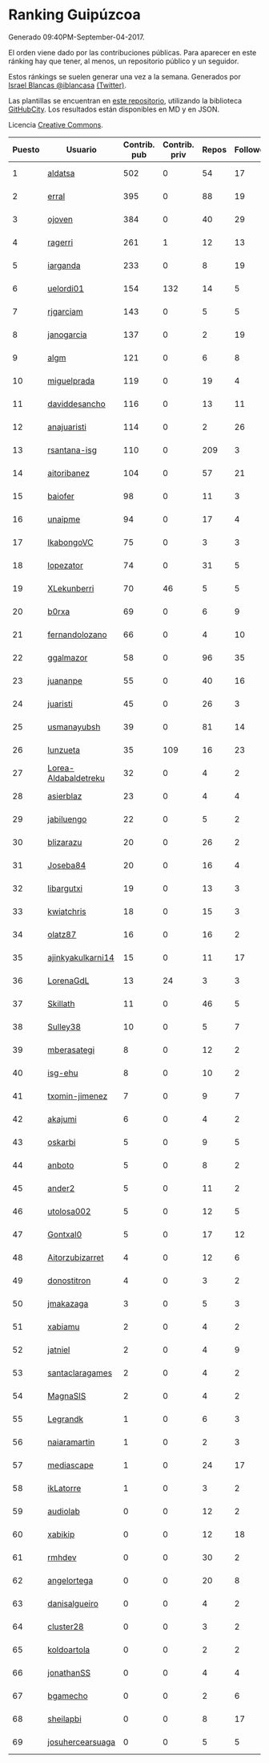 # Ranking Guipúzcoa

Generado 09:40PM-September-04-2017.

El orden viene dado por las contribuciones públicas. Para aparecer en este ránking hay que tener, al menos, un repositorio público y un seguidor.

Estos ránkings se suelen generar una vez a la semana. Generados por [Israel Blancas @iblancasa](https://github.com/iblancasa/) [(Twitter)](https://twitter.com/iblancasa).

Las plantillas se encuentran en [este repositorio](https://github.com/iblancasa/GH-Spanish-Ranking), utilizando la biblioteca [GitHubCity](https://github.com/iblancasa/GitHubCity). Los resultados están disponibles en MD y en JSON.

Licencia [Creative Commons](https://creativecommons.org/licenses/by/4.0/).

| Puesto   |  Usuario  | Contrib. pub | Contrib. priv |Repos| Followers | Desde |  Avatar  |
|----------|-----------|--------------|---------------|-----|-----------|-------|----------|
|1|[aldatsa](https://github.com/aldatsa)|502|0|54|17|2013-06-19|![aldatsa](https://avatars1.githubusercontent.com/u/4741986)|
|2|[erral](https://github.com/erral)|395|0|88|19|2011-05-29|![erral](https://avatars1.githubusercontent.com/u/817365)|
|3|[ojoven](https://github.com/ojoven)|384|0|40|29|2011-05-06|![ojoven](https://avatars2.githubusercontent.com/u/772734)|
|4|[ragerri](https://github.com/ragerri)|261|1|12|13|2010-09-28|![ragerri](https://avatars3.githubusercontent.com/u/419327)|
|5|[iarganda](https://github.com/iarganda)|233|0|8|19|2013-04-02|![iarganda](https://avatars0.githubusercontent.com/u/4041131)|
|6|[uelordi01](https://github.com/uelordi01)|154|132|14|5|2015-04-22|![uelordi01](https://avatars2.githubusercontent.com/u/12067904)|
|7|[rjgarciam](https://github.com/rjgarciam)|143|0|5|5|2012-02-17|![rjgarciam](https://avatars2.githubusercontent.com/u/1446890)|
|8|[janogarcia](https://github.com/janogarcia)|137|0|2|19|2009-03-06|![janogarcia](https://avatars2.githubusercontent.com/u/60790)|
|9|[algm](https://github.com/algm)|121|0|6|8|2009-10-29|![algm](https://avatars0.githubusercontent.com/u/146385)|
|10|[miguelprada](https://github.com/miguelprada)|119|0|19|4|2011-03-19|![miguelprada](https://avatars3.githubusercontent.com/u/678580)|
|11|[daviddesancho](https://github.com/daviddesancho)|116|0|13|11|2011-11-07|![daviddesancho](https://avatars1.githubusercontent.com/u/1177446)|
|12|[anajuaristi](https://github.com/anajuaristi)|114|0|2|26|2010-01-21|![anajuaristi](https://avatars0.githubusercontent.com/u/186591)|
|13|[rsantana-isg](https://github.com/rsantana-isg)|110|0|209|3|2016-05-10|![rsantana-isg](https://avatars2.githubusercontent.com/u/19290111)|
|14|[aitoribanez](https://github.com/aitoribanez)|104|0|57|21|2011-11-20|![aitoribanez](https://avatars1.githubusercontent.com/u/1209012)|
|15|[baiofer](https://github.com/baiofer)|98|0|11|3|2014-03-01|![baiofer](https://avatars1.githubusercontent.com/u/6826590)|
|16|[unaipme](https://github.com/unaipme)|94|0|17|4|2014-11-24|![unaipme](https://avatars3.githubusercontent.com/u/9933703)|
|17|[lkabongoVC](https://github.com/lkabongoVC)|75|0|3|3|2012-03-06|![lkabongoVC](https://avatars0.githubusercontent.com/u/1507997)|
|18|[lopezator](https://github.com/lopezator)|74|0|31|5|2013-10-26|![lopezator](https://avatars3.githubusercontent.com/u/5780637)|
|19|[XLekunberri](https://github.com/XLekunberri)|70|46|5|5|2015-02-04|![XLekunberri](https://avatars2.githubusercontent.com/u/10845905)|
|20|[b0rxa](https://github.com/b0rxa)|69|0|6|9|2014-03-07|![b0rxa](https://avatars0.githubusercontent.com/u/6883373)|
|21|[fernandolozano](https://github.com/fernandolozano)|66|0|4|10|2014-02-03|![fernandolozano](https://avatars3.githubusercontent.com/u/6573359)|
|22|[ggalmazor](https://github.com/ggalmazor)|58|0|96|35|2010-02-18|![ggalmazor](https://avatars2.githubusercontent.com/u/205913)|
|23|[juananpe](https://github.com/juananpe)|55|0|40|16|2011-09-25|![juananpe](https://avatars0.githubusercontent.com/u/1078305)|
|24|[juaristi](https://github.com/juaristi)|45|0|26|3|2015-05-01|![juaristi](https://avatars1.githubusercontent.com/u/12197371)|
|25|[usmanayubsh](https://github.com/usmanayubsh)|39|0|81|14|2014-09-07|![usmanayubsh](https://avatars1.githubusercontent.com/u/8685049)|
|26|[lunzueta](https://github.com/lunzueta)|35|109|16|23|2013-04-26|![lunzueta](https://avatars2.githubusercontent.com/u/4266279)|
|27|[Lorea-Aldabaldetreku](https://github.com/Lorea-Aldabaldetreku)|32|0|4|2|2016-12-26|![Lorea-Aldabaldetreku](https://avatars2.githubusercontent.com/u/24773049)|
|28|[asierblaz](https://github.com/asierblaz)|23|0|4|4|2016-02-22|![asierblaz](https://avatars1.githubusercontent.com/u/17404020)|
|29|[jabiluengo](https://github.com/jabiluengo)|22|0|5|2|2015-09-18|![jabiluengo](https://avatars0.githubusercontent.com/u/14353000)|
|30|[blizarazu](https://github.com/blizarazu)|20|0|26|2|2010-06-13|![blizarazu](https://avatars2.githubusercontent.com/u/304059)|
|31|[Joseba84](https://github.com/Joseba84)|20|0|16|4|2013-09-30|![Joseba84](https://avatars3.githubusercontent.com/u/5579257)|
|32|[libargutxi](https://github.com/libargutxi)|19|0|13|3|2012-03-21|![libargutxi](https://avatars1.githubusercontent.com/u/1560714)|
|33|[kwiatchris](https://github.com/kwiatchris)|18|0|15|3|2015-09-09|![kwiatchris](https://avatars0.githubusercontent.com/u/14196954)|
|34|[olatz87](https://github.com/olatz87)|16|0|16|2|2011-12-01|![olatz87](https://avatars2.githubusercontent.com/u/1233180)|
|35|[ajinkyakulkarni14](https://github.com/ajinkyakulkarni14)|15|0|11|17|2013-10-15|![ajinkyakulkarni14](https://avatars1.githubusercontent.com/u/5690213)|
|36|[LorenaGdL](https://github.com/LorenaGdL)|13|24|3|3|2014-11-21|![LorenaGdL](https://avatars0.githubusercontent.com/u/9889214)|
|37|[Skillath](https://github.com/Skillath)|11|0|46|5|2013-10-18|![Skillath](https://avatars3.githubusercontent.com/u/5716415)|
|38|[Sulley38](https://github.com/Sulley38)|10|0|5|7|2012-03-21|![Sulley38](https://avatars0.githubusercontent.com/u/1562410)|
|39|[mberasategi](https://github.com/mberasategi)|8|0|12|2|2011-04-19|![mberasategi](https://avatars3.githubusercontent.com/u/738823)|
|40|[isg-ehu](https://github.com/isg-ehu)|8|0|10|2|2016-05-05|![isg-ehu](https://avatars0.githubusercontent.com/u/19205461)|
|41|[txomin-jimenez](https://github.com/txomin-jimenez)|7|0|9|7|2012-09-27|![txomin-jimenez](https://avatars2.githubusercontent.com/u/2438137)|
|42|[akajumi](https://github.com/akajumi)|6|0|4|2|2011-03-24|![akajumi](https://avatars3.githubusercontent.com/u/688448)|
|43|[oskarbi](https://github.com/oskarbi)|5|0|9|5|2011-09-28|![oskarbi](https://avatars2.githubusercontent.com/u/1086896)|
|44|[anboto](https://github.com/anboto)|5|0|8|2|2012-03-14|![anboto](https://avatars1.githubusercontent.com/u/1537836)|
|45|[ander2](https://github.com/ander2)|5|0|11|2|2013-04-12|![ander2](https://avatars0.githubusercontent.com/u/4135033)|
|46|[utolosa002](https://github.com/utolosa002)|5|0|12|5|2012-04-01|![utolosa002](https://avatars2.githubusercontent.com/u/1595841)|
|47|[Gontxal0](https://github.com/Gontxal0)|5|0|17|12|2013-11-22|![Gontxal0](https://avatars2.githubusercontent.com/u/6013722)|
|48|[Aitorzubizarret](https://github.com/Aitorzubizarret)|4|0|12|6|2012-02-14|![Aitorzubizarret](https://avatars0.githubusercontent.com/u/1437157)|
|49|[donostitron](https://github.com/donostitron)|4|0|3|2|2016-11-02|![donostitron](https://avatars1.githubusercontent.com/u/23212814)|
|50|[jmakazaga](https://github.com/jmakazaga)|3|0|5|3|2013-11-16|![jmakazaga](https://avatars0.githubusercontent.com/u/5956999)|
|51|[xabiamu](https://github.com/xabiamu)|2|0|4|2|2011-06-23|![xabiamu](https://avatars2.githubusercontent.com/u/869975)|
|52|[jatniel](https://github.com/jatniel)|2|0|4|9|2011-09-22|![jatniel](https://avatars3.githubusercontent.com/u/1070744)|
|53|[santaclaragames](https://github.com/santaclaragames)|2|0|4|2|2013-10-16|![santaclaragames](https://avatars0.githubusercontent.com/u/5699144)|
|54|[MagnaSIS](https://github.com/MagnaSIS)|2|0|4|2|2015-06-29|![MagnaSIS](https://avatars3.githubusercontent.com/u/13098664)|
|55|[Legrandk](https://github.com/Legrandk)|1|0|6|3|2013-02-20|![Legrandk](https://avatars0.githubusercontent.com/u/3646729)|
|56|[naiaramartin](https://github.com/naiaramartin)|1|0|2|3|2012-08-01|![naiaramartin](https://avatars3.githubusercontent.com/u/2079601)|
|57|[mediascape](https://github.com/mediascape)|1|0|24|17|2013-10-14|![mediascape](https://avatars2.githubusercontent.com/u/5680867)|
|58|[ikLatorre](https://github.com/ikLatorre)|1|0|3|2|2015-08-11|![ikLatorre](https://avatars0.githubusercontent.com/u/13751581)|
|59|[audiolab](https://github.com/audiolab)|0|0|12|2|2011-07-30|![audiolab](https://avatars3.githubusercontent.com/u/948316)|
|60|[xabikip](https://github.com/xabikip)|0|0|12|18|2011-10-07|![xabikip](https://avatars1.githubusercontent.com/u/1109793)|
|61|[rmhdev](https://github.com/rmhdev)|0|0|30|2|2011-01-31|![rmhdev](https://avatars3.githubusercontent.com/u/593433)|
|62|[angelortega](https://github.com/angelortega)|0|0|20|8|2011-07-12|![angelortega](https://avatars1.githubusercontent.com/u/910340)|
|63|[danisalgueiro](https://github.com/danisalgueiro)|0|0|4|2|2010-03-04|![danisalgueiro](https://avatars3.githubusercontent.com/u/215491)|
|64|[cluster28](https://github.com/cluster28)|0|0|3|2|2013-07-18|![cluster28](https://avatars0.githubusercontent.com/u/5039840)|
|65|[koldoartola](https://github.com/koldoartola)|0|0|2|2|2014-04-13|![koldoartola](https://avatars0.githubusercontent.com/u/7279421)|
|66|[jonathanSS](https://github.com/jonathanSS)|0|0|4|4|2013-10-25|![jonathanSS](https://avatars0.githubusercontent.com/u/5776656)|
|67|[bgamecho](https://github.com/bgamecho)|0|0|2|6|2014-04-16|![bgamecho](https://avatars2.githubusercontent.com/u/7313057)|
|68|[sheilapbi](https://github.com/sheilapbi)|0|0|8|17|2014-09-09|![sheilapbi](https://avatars1.githubusercontent.com/u/8705852)|
|69|[josuhercearsuaga](https://github.com/josuhercearsuaga)|0|0|5|5|2015-06-09|![josuhercearsuaga](https://avatars2.githubusercontent.com/u/12810089)|
